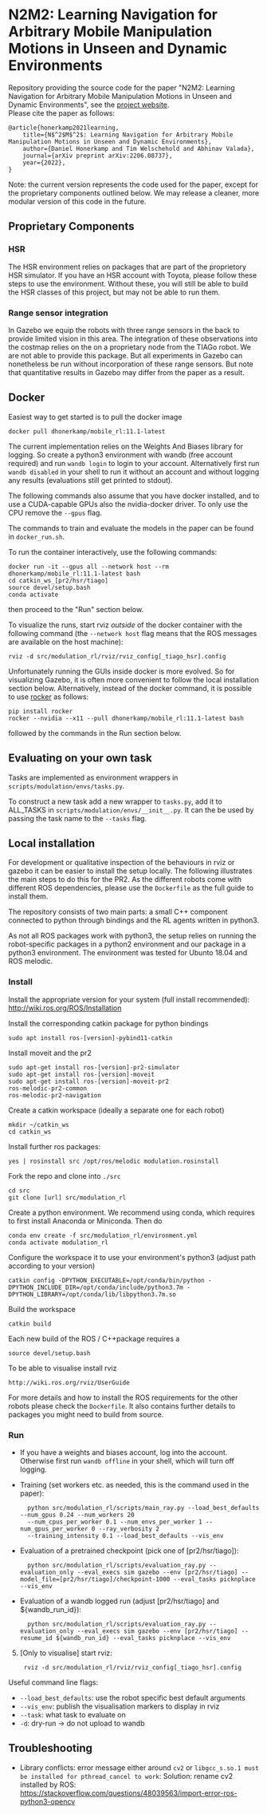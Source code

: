 # N2M2:  Learning Navigation for Arbitrary Mobile Manipulation Motions in Unseen and Dynamic Environments

Repository providing the source code for the paper "N2M2:  Learning Navigation for Arbitrary Mobile Manipulation Motions in Unseen and Dynamic Environments", see the [project website](http://mobile-rl.cs.uni-freiburg.de/).  
Please cite the paper as follows:

    @article{honerkamp2021learning,
        title={N$^2$M$^2$: Learning Navigation for Arbitrary Mobile Manipulation Motions in Unseen and Dynamic Environments},
        author={Daniel Honerkamp and Tim Welschehold and Abhinav Valada},
        journal={arXiv preprint arXiv:2206.08737},
        year={2022},
    }

Note: the current version represents the code used for the paper, except for the proprietary components outlined below. We may release a cleaner, more modular version of this code in the future.

## Proprietary Components
### HSR
The HSR environment relies on packages that are part of the proprietory HSR simulator. If you have an HSR account with Toyota,
please follow these steps to use the environment. Without these, you will still be able to build the HSR classes of this project,
but may not be able to run them.

### Range sensor integration
In Gazebo we equip the robots with three range sensors in the back to provide limited vision in this area. The integration of these observations into the costmap relies on the
on a proprietary node from the TIAGo robot. We are not able to provide this package. But all experiments in Gazebo can nonetheless be run without incorporation of these range sensors.
But note that quantitative results in Gazebo may differ from the paper as a result.


## Docker
Easiest way to get started is to pull the docker image 
	
	docker pull dhonerkamp/mobile_rl:11.1-latest

The current implementation relies on the Weights And Biases library for logging.
So create a python3 environment with wandb (free account required) and run `wandb login` to login to your account.
Alternatively first run `wandb disabled` in your shell to run it without an account and without logging any results 
(evaluations still get printed to stdout).

The following commands also assume that you have docker installed, and to use a CUDA-capable GPUs also the nvidia-docker driver. To only use the CPU remove the `--gpus` flag. 

The commands to train and evaluate the models in the paper can be found in `docker_run.sh`.

To run the container interactively, use the following commands: 

    docker run -it --gpus all --network host --rm dhonerkamp/mobile_rl:11.1-latest bash
    cd catkin_ws_[pr2/hsr/tiago]
    source devel/setup.bash
    conda activate

then proceed to the "Run" section below.

To visualize the runs, start rviz _outside_ of the docker container with the following command (the `--network host` flag means that the ROS messages are available on the host machine):
```
rviz -d src/modulation_rl/rviz/rviz_config[_tiago_hsr].config
```

Unfortunately running the GUIs inside docker is more evolved. So for visualizing Gazebo, it is often more convenient to follow the local installation section below.
Alternatively, instead of the docker command, it is possible to use [rocker](https://github.com/osrf/rocker) as follows:
```
pip install rocker
rocker --nvidia --x11 --pull dhonerkamp/mobile_rl:11.1-latest bash
```
followed by the commands in the Run section below.

## Evaluating on your own task
Tasks are implemented as environment wrappers in `scripts/modulation/envs/tasks.py`.

To construct a new task add a new wrapper to `tasks.py`, add it to ALL_TASKS in `scripts/modulation/envs/__init__.py`.
It can the be used by passing the task name to the `--tasks` flag.

## Local installation
For development or qualitative inspection of the behaviours in rviz or gazebo it can be easier to install the setup locally.
The following illustrates the main steps to do this for the PR2. 
As the different robots come with different ROS dependencies, please use the `Dockerfile` as the full guide to install them.

The repository consists of two main parts: a small C++ component connected to python through bindings and the RL agents written in python3.

As not all ROS packages work with python3, the setup relies on running the robot-specific packages in a python2 environment
and our package in a python3 environment.
The environment was tested for Ubunto 18.04 and ROS melodic.

### Install
Install the appropriate version for your system (full install recommended): http://wiki.ros.org/ROS/Installation

Install the corresponding catkin package for python bindings
        
    sudo apt install ros-[version]-pybind11-catkin
        
Install moveit and the pr2
    
    sudo apt-get install ros-[version]-pr2-simulator
    sudo apt-get install ros-[version]-moveit
    sudo apt-get install ros-[version]-moveit-pr2
    ros-melodic-pr2-common
    ros-melodic-pr2-navigation
   
Create a catkin workspace (ideally a separate one for each robot)

    mkdir ~/catkin_ws
    cd catkin_ws

Install further ros packages:

    yes | rosinstall src /opt/ros/melodic modulation.rosinstall

Fork the repo and clone into `./src`
    
    cd src
    git clone [url] src/modulation_rl

Create a python environment. We recommend using conda, which requires to first install Anaconda or Miniconda. Then do

    conda env create -f src/modulation_rl/environment.yml
    conda activate modulation_rl

Configure the workspace it to use your environment's python3 (adjust path according to your version)

    catkin config -DPYTHON_EXECUTABLE=/opt/conda/bin/python -DPYTHON_INCLUDE_DIR=/opt/conda/include/python3.7m -DPYTHON_LIBRARY=/opt/conda/lib/libpython3.7m.so
    
Build the workspace
    
    catkin build
    
Each new build of the ROS / C++package requires a
    
    source devel/setup.bash
    
To be able to visualise install rviz

    http://wiki.ros.org/rviz/UserGuide
    
For more details and how to install the ROS requirements for the other robots please check the `Dockerfile`. It also contains further details to packages you might need to build from source.


### Run
- If you have a weights and biases account, log into the account. Otherwise first run `wandb offline` in your shell, which will turn off logging.

- Training (set workers etc. as needed, this is the command used in the paper):

        python src/modulation_rl/scripts/main_ray.py --load_best_defaults --num_gpus 0.24 --num_workers 20 
        --num_cpus_per_worker 0.1 --num_envs_per_worker 1 --num_gpus_per_worker 0 --ray_verbosity 2
        --training_intensity 0.1 --load_best_defaults --vis_env

- Evaluation of a pretrained checkpoint (pick one of [pr2/hsr/tiago]):

        python src/modulation_rl/scripts/evaluation_ray.py --evaluation_only --eval_execs sim gazebo --env [pr2/hsr/tiago] --model_file=[pr2/hsr/tiago]/checkpoint-1000 --eval_tasks picknplace --vis_env 

- Evaluation of a wandb logged run (adjust [pr2/hsr/tiago] and ${wandb_run_id}):

        python src/modulation_rl/scripts/evaluation_ray.py --evaluation_only --eval_execs sim gazebo --env [pr2/hsr/tiago] --resume_id ${wandb_run_id} --eval_tasks picknplace --vis_env

5. [Only to visualise] start rviz:

        rviz -d src/modulation_rl/rviz/rviz_config[_tiago_hsr].config

Useful command line flags:
- `--load_best_defaults`: use the robot specific best default arguments
- `--vis_env`: publish the visualisation markers to display in rviz
- `--task`: what task to evaluate on
- `-d`: dry-run -> do not upload to wandb

## Troubleshooting
- Library conflicts: error message either around `cv2` or `libgcc_s.so.1 must be installed for pthread_cancel to work`:
    Solution: rename cv2 installed by ROS: 
    https://stackoverflow.com/questions/48039563/import-error-ros-python3-opencv

